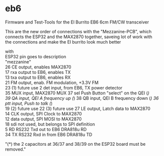 # eb6
Firmware and Test-Tools for the El Burrito EB6 6cm FM/CW transceiver 

This are the new order of connections  with the "Mezzanine-PCB", which
connects the ESP32 and the MAX2870 together, saveing lot of work with the 
connections and make the El burrito look much better

with 			
ESP32 pin	goes to	 description	
"mezzanine"			
26	 CE  	 output, enables MAX2870	
17	 rxa 	 output to EB6, enables TX 	
13	 txa 	 output to EB6, enables RX	
21	 FM  	 output, enab. FM modulation, +3.3V FM	
23	 (1) 	 future use	
2	   det 	 input, from EB6, TX power detector 	
35	 MUX 	 input, MAX2870 MUX	
37	 sel 	 Push Button "select" on the QEI (*)	
39	 QA  	 input, QEI A 	 frequency up (*)
38	 QB  	 input, QEI B 	 frequency down (*)
36	 ptt 	 input, Push to talk (*)	
19	 (2) 	 future use	
22	 (3) 	 future use	
27	 LE  	 output, Latch data to MAX2870	
14	 CLK 	 output, SPI Clock to MAX2870	
12	 data	 output, SPI MOSI to MAX2870	
18	 sdi 	 not used, but belongs to SPI definition	
5	   RD  	 RS232 Txd out to EB6 DRA818u RD 	
34	 TX  	 RS232 Rxd in from EB6 DRA818u TD 	
			
"(*) the 2 capacitors at 36/37 and 38/39 on the ESP32
board must be removed."			

